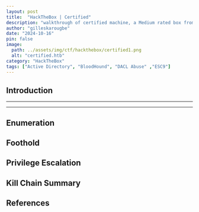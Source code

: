 ```yaml
---
layout: post
title:  "HackTheBox | Certified"
description: "walkthrough of certified machine, a Medium rated box from HackTheBox"
author: "gilleskarougbe"
date: "2024-10-16"
pin: false
image:
  path: ../assets/img/ctf/hackthebox/certified1.png
  alt: "certified.htb"
category: "HackTheBox"
tags: ["Active Directory", "BloodHound", "DACL Abuse" ,"ESC9"]
---
```


## Introduction
------------------------------------------------------------------------------------------


------------------------------------------------------------------------------------------


## Enumeration



## Foothold



## Privilege Escalation



## Kill Chain Summary



## References
